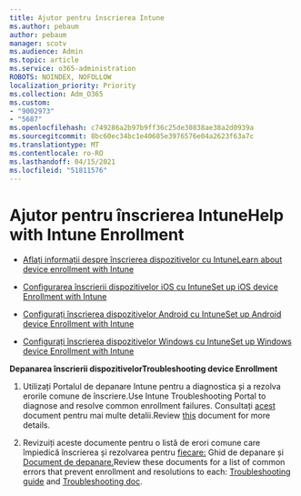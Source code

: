 ```yaml
---
title: Ajutor pentru înscrierea Intune
ms.author: pebaum
author: pebaum
manager: scotv
ms.audience: Admin
ms.topic: article
ms.service: o365-administration
ROBOTS: NOINDEX, NOFOLLOW
localization_priority: Priority
ms.collection: Adm_O365
ms.custom:
- "9002973"
- "5687"
ms.openlocfilehash: c749286a2b97b9ff36c25de30838ae38a2d0939a
ms.sourcegitcommit: 8bc60ec34bc1e40685e3976576e04a2623f63a7c
ms.translationtype: MT
ms.contentlocale: ro-RO
ms.lasthandoff: 04/15/2021
ms.locfileid: "51811576"
---
```

# <a name="help-with-intune-enrollment"></a><span data-ttu-id="6ede0-102">Ajutor pentru înscrierea Intune</span><span class="sxs-lookup"><span data-stu-id="6ede0-102">Help with Intune Enrollment</span></span>


- [<span data-ttu-id="6ede0-103">Aflați informații despre înscrierea dispozitivelor cu Intune</span><span class="sxs-lookup"><span data-stu-id="6ede0-103">Learn about device enrollment with Intune</span></span>](https://docs.microsoft.com/intune/device-enrollment)

- [<span data-ttu-id="6ede0-104">Configurarea înscrierii dispozitivelor iOS cu Intune</span><span class="sxs-lookup"><span data-stu-id="6ede0-104">Set up iOS device Enrollment with Intune</span></span>](https://docs.microsoft.com/intune/ios-enroll)

- [<span data-ttu-id="6ede0-105">Configurați înscrierea dispozitivelor Android cu Intune</span><span class="sxs-lookup"><span data-stu-id="6ede0-105">Set up Android device Enrollment with Intune</span></span>](https://docs.microsoft.com/intune/android-enroll)

- [<span data-ttu-id="6ede0-106">Configurați înscrierea dispozitivelor Windows cu Intune</span><span class="sxs-lookup"><span data-stu-id="6ede0-106">Set up Windows device Enrollment with Intune</span></span>](https://docs.microsoft.com/intune/windows-enroll)

<span data-ttu-id="6ede0-107">**Depanarea înscrierii dispozitivelor**</span><span class="sxs-lookup"><span data-stu-id="6ede0-107">**Troubleshooting device Enrollment**</span></span>

1. <span data-ttu-id="6ede0-108">Utilizați Portalul de depanare Intune pentru a diagnostica și a rezolva erorile comune de înscriere.</span><span class="sxs-lookup"><span data-stu-id="6ede0-108">Use Intune Troubleshooting Portal to diagnose and resolve common enrollment failures.</span></span> <span data-ttu-id="6ede0-109">Consultați [acest](https://docs.microsoft.com/intune/help-desk-operators) document pentru mai multe detalii.</span><span class="sxs-lookup"><span data-stu-id="6ede0-109">Review [this](https://docs.microsoft.com/intune/help-desk-operators) document for more details.</span></span>

2. <span data-ttu-id="6ede0-110">Revizuiți aceste documente pentru o listă de erori comune care împiedică înscrierea și rezolvarea pentru [fiecare:](https://support.microsoft.com/help/4469913/troubleshooting-windows-device-enrollment-problems-in-microsoft-intune) Ghid de depanare și [Document de depanare.](https://docs.microsoft.com/intune/troubleshoot-device-enrollment-in-intune)</span><span class="sxs-lookup"><span data-stu-id="6ede0-110">Review these documents for a list of common errors that prevent enrollment and resolutions to each: [Troubleshooting guide](https://support.microsoft.com/help/4469913/troubleshooting-windows-device-enrollment-problems-in-microsoft-intune) and [Troubleshooting doc](https://docs.microsoft.com/intune/troubleshoot-device-enrollment-in-intune).</span></span>
